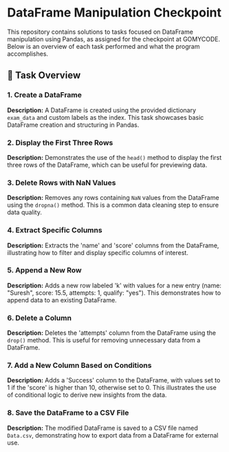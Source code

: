 # DataFrame Manipulation Checkpoint
This repository contains solutions to tasks focused on DataFrame manipulation using Pandas, as assigned for the checkpoint at GOMYCODE. Below is an overview of each task performed and what the program accomplishes.

## 📝 Task Overview

### 1. Create a DataFrame
**Description:** A DataFrame is created using the provided dictionary `exam_data` and custom labels as the index. This task showcases basic DataFrame creation and structuring in Pandas.

### 2. Display the First Three Rows
**Description:** Demonstrates the use of the `head()` method to display the first three rows of the DataFrame, which can be useful for previewing data.

### 3. Delete Rows with NaN Values
**Description:** Removes any rows containing `NaN` values from the DataFrame using the `dropna()` method. This is a common data cleaning step to ensure data quality.

### 4. Extract Specific Columns
**Description:** Extracts the 'name' and 'score' columns from the DataFrame, illustrating how to filter and display specific columns of interest.

### 5. Append a New Row
**Description:** Adds a new row labeled 'k' with values for a new entry (name: "Suresh", score: 15.5, attempts: 1, qualify: "yes"). This demonstrates how to append data to an existing DataFrame.

### 6. Delete a Column
**Description:** Deletes the 'attempts' column from the DataFrame using the `drop()` method. This is useful for removing unnecessary data from a DataFrame.

### 7. Add a New Column Based on Conditions
**Description:** Adds a 'Success' column to the DataFrame, with values set to 1 if the 'score' is higher than 10, otherwise set to 0. This illustrates the use of conditional logic to derive new insights from the data.

### 8. Save the DataFrame to a CSV File
**Description:** The modified DataFrame is saved to a CSV file named `Data.csv`, demonstrating how to export data from a DataFrame for external use.